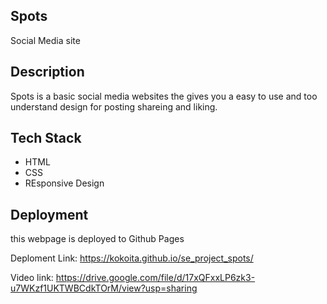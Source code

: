## Spots

Social Media site

## Description


Spots is a basic social media websites the gives you a easy to use and too understand design for posting shareing and liking.

## Tech Stack

- HTML
- CSS
- REsponsive Design

## Deployment

this webpage is deployed to Github Pages

Deploment Link: https://kokoita.github.io/se_project_spots/

Video link: https://drive.google.com/file/d/17xQFxxLP6zk3-u7WKzf1UKTWBCdkTOrM/view?usp=sharing

